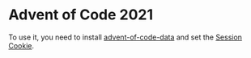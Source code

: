 # Advent of Code 2021

To use it, you need to install
[advent-of-code-data](https://pypi.org/project/advent-of-code-data) and set the
[Session Cookie](https://github.com/wimglenn/advent-of-code-wim/issues/1).
